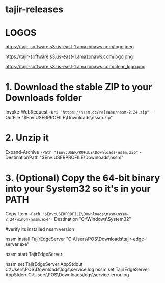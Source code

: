 # tajir-releases
# LOGOS
https://tajir-software.s3.us-east-1.amazonaws.com/logo.jpeg

https://tajir-software.s3.us-east-1.amazonaws.com/logo.png

https://tajir-software.s3.us-east-1.amazonaws.com/clear_logo.png


# 1. Download the stable ZIP to your Downloads folder
Invoke-WebRequest `
  -Uri "https://nssm.cc/release/nssm-2.24.zip" `
  -OutFile "$Env:USERPROFILE\Downloads\nssm.zip"

# 2. Unzip it
Expand-Archive `
  -Path "$Env:USERPROFILE\Downloads\nssm.zip" `
  -DestinationPath "$Env:USERPROFILE\Downloads\nssm"

# 3. (Optional) Copy the 64‑bit binary into your System32 so it's in your PATH
Copy-Item `
  -Path "$Env:USERPROFILE\Downloads\nssm\nssm-2.24\win64\nssm.exe" `
  -Destination "C:\Windows\System32\"


#verify its installed
nssm version


nssm install TajirEdgeServer "C:\Users\POS\Downloads\tajir-edge-server.exe"


nssm start TajirEdgeServer



nssm set TajirEdgeServer AppStdout C:\Users\POS\Downloads\logs\service.log
nssm set TajirEdgeServer AppStderr C:\Users\POS\Downloads\logs\service-error.log
